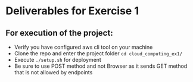 ﻿# Deliverables for Exercise 1

## For execution of the project:
* Verify you have configured aws cli tool on your machine
* Clone the repo and enter the project folder ```cd cloud_computing_ex1/```
* Execute ```./setup.sh``` for deployment
* Be sure to use POST method and not Browser as it sends GET method that is not allowed by endpoints